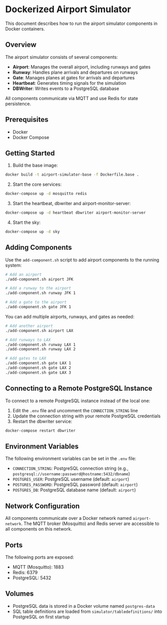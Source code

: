 # Dockerized Airport Simulator

This document describes how to run the airport simulator components in Docker containers.

## Overview

The airport simulator consists of several components:

- **Airport**: Manages the overall airport, including runways and gates
- **Runway**: Handles plane arrivals and departures on runways
- **Gate**: Manages planes at gates for arrivals and departures
- **Heartbeat**: Generates timing signals for the simulation
- **DBWriter**: Writes events to a PostgreSQL database

All components communicate via MQTT and use Redis for state persistence.

## Prerequisites

- Docker
- Docker Compose

## Getting Started

1. Build the base image:

```bash
docker build -t airport-simulator-base -f Dockerfile.base .
```

2. Start the core services:

```bash
docker-compose up -d mosquitto redis
```

3. Start the heartbeat, dbwriter and airport-monitor-server:

```bash
docker-compose up -d heartbeat dbwriter airport-monitor-server
```

4. Start the sky:

```bash
docker-compose up -d sky
```

## Adding Components

Use the `add-component.sh` script to add airport components to the running system:

```bash
# Add an airport
./add-component.sh airport JFK

# Add a runway to the airport
./add-component.sh runway JFK 1

# Add a gate to the airport
./add-component.sh gate JFK 1
```

You can add multiple airports, runways, and gates as needed:

```bash
# Add another airport
./add-component.sh airport LAX

# Add runways to LAX
./add-component.sh runway LAX 1
./add-component.sh runway LAX 2

# Add gates to LAX
./add-component.sh gate LAX 1
./add-component.sh gate LAX 2
./add-component.sh gate LAX 3
```

## Connecting to a Remote PostgreSQL Instance

To connect to a remote PostgreSQL instance instead of the local one:

1. Edit the `.env` file and uncomment the `CONNECTION_STRING` line
2. Update the connection string with your remote PostgreSQL credentials
3. Restart the dbwriter service:

```bash
docker-compose restart dbwriter
```

## Environment Variables

The following environment variables can be set in the `.env` file:

- `CONNECTION_STRING`: PostgreSQL connection string (e.g., `postgresql://username:password@hostname:5432/dbname`)
- `POSTGRES_USER`: PostgreSQL username (default: `airport`)
- `POSTGRES_PASSWORD`: PostgreSQL password (default: `airport`)
- `POSTGRES_DB`: PostgreSQL database name (default: `airport`)

## Network Configuration

All components communicate over a Docker network named `airport-network`. The MQTT broker (Mosquitto) and Redis server are accessible to all components on this network.

## Ports

The following ports are exposed:

- MQTT (Mosquitto): 1883
- Redis: 6379
- PostgreSQL: 5432

## Volumes

- PostgreSQL data is stored in a Docker volume named `postgres-data`
- SQL table definitions are loaded from `simulator/tabledefinitions/` into PostgreSQL on first startup
